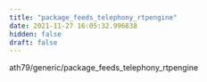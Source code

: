 ```yaml
---
title: "package_feeds_telephony_rtpengine"
date: 2021-11-27 16:05:32.996838
hidden: false
draft: false
---
```


ath79/generic/package_feeds_telephony_rtpengine

